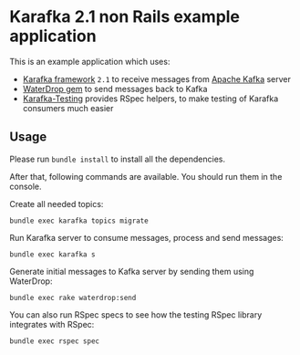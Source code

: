 # Karafka 2.1 non Rails example application

This is an example application which uses:

- [Karafka framework](https://github.com/karafka/karafka) `2.1` to receive messages from [Apache Kafka](http://kafka.apache.org/) server
- [WaterDrop gem](https://github.com/karafka/waterdrop) to send messages back to Kafka
- [Karafka-Testing](https://github.com/karafka/testing) provides RSpec helpers, to make testing of Karafka consumers much easier

## Usage

Please run `bundle install` to install all the dependencies.

After that, following commands are available. You should run them in the console.

Create all needed topics:

```
bundle exec karafka topics migrate
```

Run Karafka server to consume messages, process and send messages:

```
bundle exec karafka s
```

Generate initial messages to Kafka server by sending them using WaterDrop:

```
bundle exec rake waterdrop:send
```

You can also run RSpec specs to see how the testing RSpec library integrates with RSpec:

```
bundle exec rspec spec
```
